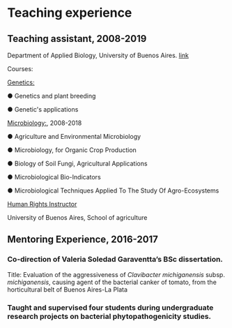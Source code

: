 # Teaching experience

## Teaching assistant,	2008-2019

Department of Applied Biology, University of Buenos Aires. [link](https://agro.uba.ar/departamentos/biologia)

Courses:

[Genetics:](https://agro.uba.ar/catedras/genetica)

●	Genetics and plant breeding

●	Genetic's applications 

[Microbiology:](https://agro.uba.ar/catedras/microbiologia_agricola), 2008-2018

●	Agriculture and Environmental Microbiology

●	Microbiology, for Organic Crop Production

●	Biology of Soil Fungi, Agricultural Applications

●	Microbiological Bio-Indicators

●	Microbiological Techniques Applied To The Study Of Agro-Ecosystems

[Human Rights Instructor](https://www.agro.uba.ar/GET/ddhh)

University of Buenos Aires, School of agriculture

## Mentoring Experience, 	2016-2017

### Co-direction of Valeria Soledad Garaventta’s BSc dissertation.
Title: Evaluation of the aggressiveness of *Clavibacter michiganensis* subsp. *michiganensis*, causing agent of the bacterial canker of tomato, from the horticultural belt of Buenos Aires-La Plata

### Taught and supervised four students during undergraduate research projects on bacterial phytopathogenicity studies.	
